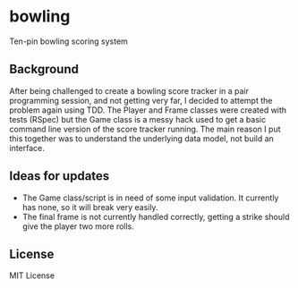bowling
=======

Ten-pin bowling scoring system

Background
----------
After being challenged to create a bowling score tracker in a pair programming session, and not getting very far, I decided to attempt the problem again using TDD. The Player and Frame classes were created with tests (RSpec) but the Game class is a messy hack used to get a basic command line version of the score tracker running. The main reason I put this together was to understand the underlying data model, not build an interface.

Ideas for updates
-----------------
* The Game class/script is in need of some input validation. It currently has none, so it will break very easily.
* The final frame is not currently handled correctly, getting a strike should give the player two more rolls.

License
-------
MIT License
